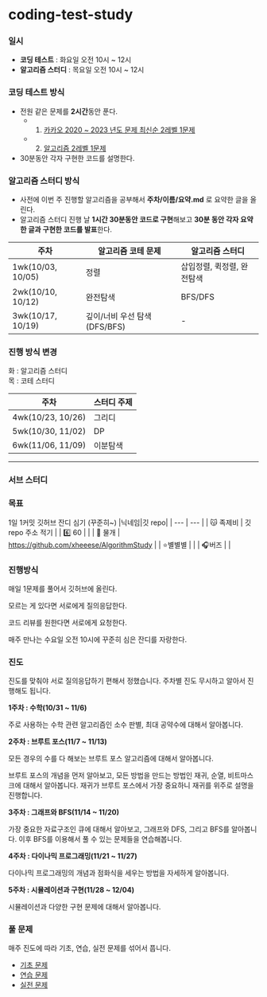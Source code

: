 # coding-test-study

### **일시**

- **코딩 테스트** : 화요일 오전 10시 ~ 12시
- **알고리즘 스터디** : 목요일 오전 10시 ~ 12시

### **코딩 테스트 방식**
- 전원 같은 문제를 **2시간**동안 푼다.
    - 1) [카카오 2020 ~ 2023 년도 문제 최신순 2레벨 1문제](https://school.programmers.co.kr/learn/challenges?order=recent&page=1&levels=2&partIds=37527%2C31236%2C25448%2C21366%2C20069%2C17214%2C22586%2C18498)
    - 2) [알고리즘 2레벨 1문제](https://school.programmers.co.kr/learn/challenges?tab=algorithm_practice_kit)
- 30분동안 각자 구현한 코드를 설명한다.


### **알고리즘 스터디 방식**
- 사전에 이번 주 진행할 알고리즘을 공부해서 **주차/이름/요약.md** 로 요약한 글을 올린다.
- 알고리즘 스터디 진행 날 **1시간 30분동안 코드로 구현**해보고 **30분 동안 각자 요약한 글과 구현한 코드를 발표**한다.
        
        
| 주차 | 알고리즘 코테 문제 | 알고리즘 스터디 |
| --- | --- | --- |
| 1wk(10/03, 10/05) | 정렬 | 삽입정렬, 퀵정렬, 완전탐색 |
| 2wk(10/10, 10/12) | 완전탐색 | BFS/DFS |
| 3wk(10/17, 10/19) | 깊이/너비 우선 탐색(DFS/BFS) | - |
        
        
### 진행 방식 변경        
화 : 알고리즘 스터디        
목 : 코테 스터디        
        
| 주차 | 스터디 주제 |
| --- | --- |
| 4wk(10/23, 10/26) | 그리디 |
| 5wk(10/30, 11/02) | DP |
| 6wk(11/06, 11/09) | 이분탐색 |
-----------------------------------------
### 서브 스터디

### 목표

1일 1커밋 깃허브 잔디 심기 (꾸준히~)
|닉네임|깃 repo|
| --- | --- |
| 😽 족제비 | 깃 repo 주소 적기 |
| 6️⃣ 60 |  |
| 🧀 물개 | https://github.com/xheeese/AlgorithmStudy |
| ⭐별별별 |  |
| 🎧버즈 |  |

### 진행방식

매일 1문제를 풀어서 깃허브에 올린다. 

모르는 게 있다면 서로에게 질의응답한다. 

코드 리뷰를 원한다면 서로에게 요청한다. 

매주 만나는 수요일 오전 10시에 꾸준히 심은 잔디를 자랑한다.

### 진도

진도를 맞춰야 서로 질의응답하기 편해서 정했습니다. 주차별 진도 무시하고 알아서 진행해도 됩니다.

**1주차 : 수학(10/31 ~ 11/6)**

주로 사용하는 수학 관련 알고리즘인 소수 판별, 최대 공약수에 대해서 알아봅니다.

**2주차 : 브루트 포스(11/7 ~ 11/13)**

모든 경우의 수를 다 해보는 브루트 포스 알고리즘에 대해서 알아봅니다.

브루트 포스의 개념을 먼저 알아보고, 모든 방법을 만드는 방법인 재귀, 순열, 비트마스크에 대해서 알아봅니다. 재귀가 브루트 포스에서 가장 중요하니 재귀를 위주로 설명을 진행합니다.

**3주차 : 그래프와 BFS(11/14 ~ 11/20)**

가장 중요한 자료구조인 큐에 대해서 알아보고, 그래프와 DFS, 그리고 BFS를 알아봅니다. 이후 BFS를 이용해서 풀 수 있는 문제들을 연습해봅니다.

**4주차 : 다이나믹 프로그래밍(11/21 ~ 11/27)**

다이나믹 프로그래밍의 개념과 점화식을 세우는 방법을 자세하게 알아봅니다.

**5주차 : 시뮬레이션과 구현(11/28 ~ 12/04)**

시뮬레이션과 다양한 구현 문제에 대해서 알아봅니다.

### 풀 문제

매주 진도에 따라 기초, 연습, 실전 문제를 섞어서 풉니다.

- [기초 문제](https://code.plus/course/51)
- [연습 문제](https://code.plus/course/52)
- [실전 문제](https://code.plus/course/53)
